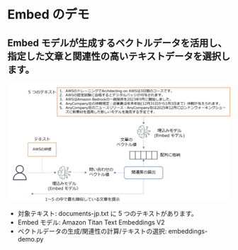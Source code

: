 # Embed のデモ

## Embed モデルが生成するベクトルデータを活用し、指定した文章と関連性の高いテキストデータを選択します。

![概要](images/embed-demo20250903.png)

* 対象テキスト: documents-jp.txt に 5 つのテキストがあります。
* Embed モデル: Amazon Titan Text Embeddings V2
* ベクトルデータの生成/関連性の計算/テキストの選択: embeddings-demo.py
